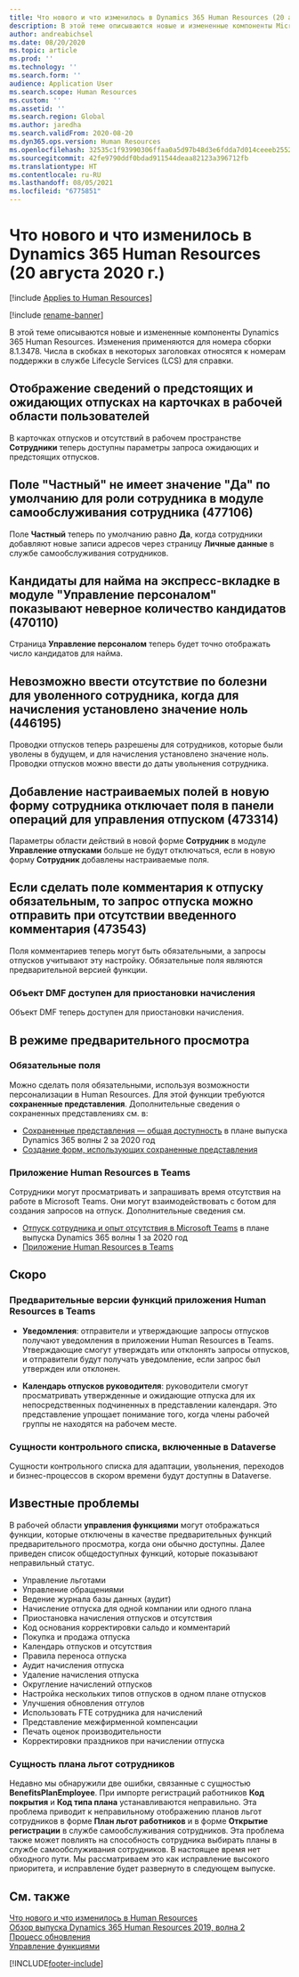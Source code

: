 ```yaml
---
title: Что нового и что изменилось в Dynamics 365 Human Resources (20 августа 2020 г.)
description: В этой теме описываются новые и измененные компоненты Microsoft Dynamics 365 Human Resources от 20 августа 2020 года.
author: andreabichsel
ms.date: 08/20/2020
ms.topic: article
ms.prod: ''
ms.technology: ''
ms.search.form: ''
audience: Application User
ms.search.scope: Human Resources
ms.custom: ''
ms.assetid: ''
ms.search.region: Global
ms.author: jaredha
ms.search.validFrom: 2020-08-20
ms.dyn365.ops.version: Human Resources
ms.openlocfilehash: 32535c1f93990306ffaa0a5d97b48d3e6fdda7d014ceeeb2552960cd08b4be6c
ms.sourcegitcommit: 42fe9790ddf0bdad911544deaa82123a396712fb
ms.translationtype: HT
ms.contentlocale: ru-RU
ms.lasthandoff: 08/05/2021
ms.locfileid: "6775851"
---
```

# <a name="whats-new-or-changed-in-dynamics-365-human-resources-august-20-2020"></a>Что нового и что изменилось в Dynamics 365 Human Resources (20 августа 2020 г.)

[!include [Applies to Human Resources](../includes/applies-to-hr.md)]

[!include [rename-banner](~/includes/cc-data-platform-banner.md)]

В этой теме описываются новые и измененные компоненты Dynamics 365 Human Resources. Изменения применяются для номера сборки 8.1.3478. Числа в скобках в некоторых заголовках относятся к номерам поддержки в службе Lifecycle Services (LCS) для справки.

## <a name="show-upcoming-and-pending-leave-of-absence-information-to-cards-in-people-workspace"></a>Отображение сведений о предстоящих и ожидающих отпусках на карточках в рабочей области пользователей

В карточках отпусков и отсутствий в рабочем пространстве **Сотрудники** теперь доступны параметры запроса ожидающих и предстоящих отпусков.

## <a name="private-field-isnt-yes-by-default-for-employee-role-in-employee-self-service-477106"></a>Поле "Частный" не имеет значение "Да" по умолчанию для роли сотрудника в модуле самообслуживания сотрудника (477106)

Поле **Частный** теперь по умолчанию равно **Да**, когда сотрудники добавляют новые записи адресов через страницу **Личные данные** в службе самообслуживания сотрудников. 

## <a name="candidates-to-hire-fasttab-in-personnel-management-shows-an-incorrect-count-of-candidates-470110"></a>Кандидаты для найма на экспресс-вкладке в модуле "Управление персоналом" показывают неверное количество кандидатов (470110)

Страница **Управление персоналом** теперь будет точно отображать число кандидатов для найма. 

## <a name="cant-enter-sickness-for-terminated-employee-when-accrual-is-set-to-zero-446195"></a>Невозможно ввести отсутствие по болезни для уволенного сотрудника, когда для начисления установлено значение ноль (446195)

Проводки отпусков теперь разрешены для сотрудников, которые были уволены в будущем, и для начисления установлено значение ноль. Проводки отпусков можно ввести до даты увольнения сотрудника. 

## <a name="adding-custom-fields-to-the-new-worker-form-disables-the-fields-in-the-action-pane-for-manage-leave-473314"></a>Добавление настраиваемых полей в новую форму сотрудника отключает поля в панели операций для управления отпуском (473314)

Параметры области действий в новой форме **Сотрудник** в модуле **Управление отпусками** больше не будут отключаться, если в новую форму **Сотрудник** добавлены настраиваемые поля.

## <a name="making-the-leave-comment-field-mandatory-allows-a-leave-request-to-be-submitted-when-no-comment-is-entered-473543"></a>Если сделать поле комментария к отпуску обязательным, то запрос отпуска можно отправить при отсутствии введенного комментария (473543)

Поля комментариев теперь могут быть обязательными, а запросы отпусков учитывают эту настройку. Обязательные поля являются предварительной версией функции.

### <a name="dmf-entity-available-for-accrual-suspensions"></a>Объект DMF доступен для приостановки начисления

Объект DMF теперь доступен для приостановки начисления.

## <a name="in-preview"></a>В режиме предварительного просмотра

### <a name="mandatory-fields"></a>Обязательные поля

Можно сделать поля обязательными, используя возможности персонализации в Human Resources. Для этой функции требуются **сохраненные представления**. Дополнительные сведения о сохраненных представлениях см. в:

- [Сохраненные представления — общая доступность](/dynamics365-release-plan/2020wave2/finance-operations/finance-operations-crossapp-capabilities/saved-views--general-availability) в плане выпуска Dynamics 365 волны 2 за 2020 год
- [Создание форм, использующих сохраненные представления](../fin-ops-core/dev-itpro/user-interface/understanding-saved-views.md)

### <a name="human-resources-application-in-teams"></a>Приложение Human Resources в Teams

Сотрудники могут просматривать и запрашивать время отсутствия на работе в Microsoft Teams. Они могут взаимодействовать с ботом для создания запросов на отпуск. Дополнительные сведения см.

- [Отпуск сотрудника и опыт отсутствия в Microsoft Teams](/dynamics365-release-plan/2020wave1/dynamics365-human-resources/employee-leave-absence-experience-teams) в плане выпуска Dynamics 365 волны 1 за 2020 год
- [Приложение Human Resources в Teams](./hr-admin-teams-leave-app.md)

## <a name="coming-soon"></a>Скоро

### <a name="human-resources-app-in-teams-preview-features"></a>Предварительные версии функций приложения Human Resources в Teams
 
-  **Уведомления**: отправители и утверждающие запросы отпусков получают уведомления в приложении Human Resources в Teams. Утверждающие смогут утверждать или отклонять запросы отпусков, и отправители будут получать уведомление, если запрос был утвержден или отклонен.
 
- **Календарь отпусков руководителя**: руководители смогут просматривать утвержденные и ожидающие отпуска для их непосредственных подчиненных в представлении календаря. Это представление упрощает понимание того, когда члены рабочей группы не находятся на рабочем месте.

### <a name="checklist-entities-included-in-dataverse"></a>Сущности контрольного списка, включенные в Dataverse

Сущности контрольного списка для адаптации, увольнения, переходов и бизнес-процессов в скором времени будут доступны в Dataverse.

## <a name="known-issues"></a>Известные проблемы

В рабочей области **управления функциями** могут отображаться функции, которые отключены в качестве предварительных функций предварительного просмотра, когда они обычно доступны. Далее приведен список общедоступных функций, которые показывают неправильный статус. 

- Управление льготами
- Управление обращениями
- Ведение журнала базы данных (аудит)
- Начисление отпуска для одной компании или одного плана
- Приостановка начисления отпусков и отсутствия
- Код основания корректировки сальдо и комментарий
- Покупка и продажа отпуска
- Календарь отпусков и отсутствия
- Правила переноса отпуска
- Аудит начисления отпуска
- Удаление начисления отпуска
- Округление начислений отпусков
- Настройка нескольких типов отпусков в одном плане отпусков
- Улучшения обновления отгулов
- Использовать FTE сотрудника для начислений
- Представление межфирменной компенсации
- Печать оценок производительности
- Корректировки праздников при начислении отпуска

### <a name="benefit-plan-employee-entity"></a>Сущность плана льгот сотрудников 

Недавно мы обнаружили две ошибки, связанные с сущностью **BenefitsPlanEmployee**. При импорте регистраций работников **Код покрытия** и **Код типа плана** устанавливаются неправильно. Эта проблема приводит к неправильному отображению планов льгот сотрудников в форме **План льгот работников** и в форме **Открытие регистрации** в службе самообслуживания сотрудников. Эта проблема также может повлиять на способность сотрудника выбирать планы в службе самообслуживания сотрудников. В настоящее время нет обходного пути. Мы рассматриваем это как исправление высокого приоритета, и исправление будет развернуто в следующем выпуске.

## <a name="see-also"></a>См. также

[Что нового и что изменилось в Human Resources](hr-admin-whats-new.md)</br>
[Обзор выпуска Dynamics 365 Human Resources 2019, волна 2](/dynamics365-release-plan/2019wave2/dynamics365-human-resources/)</br>
[Процесс обновления](hr-admin-setup-update-process.md)</br>
[Управление функциями](hr-admin-manage-features.md)


[!INCLUDE[footer-include](../includes/footer-banner.md)]